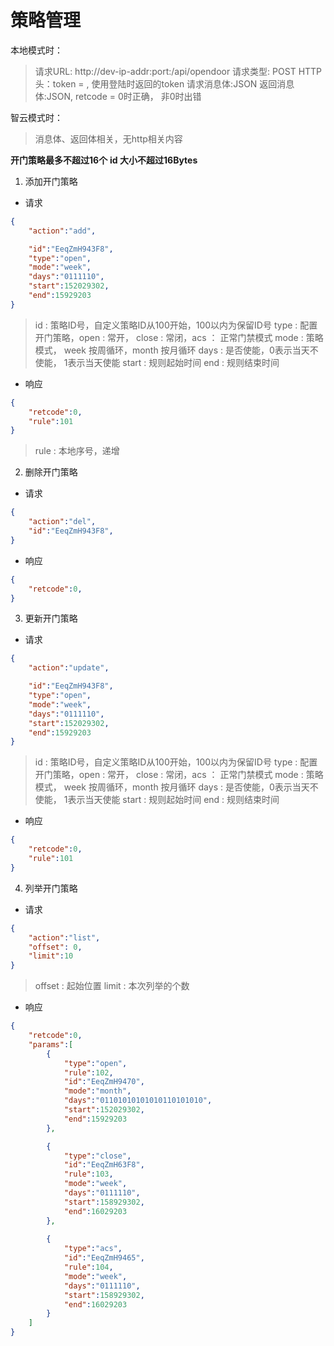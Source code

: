 # 策略管理

本地模式时：
>请求URL: http://dev-ip-addr:port:/api/opendoor
>请求类型: POST
>HTTP头：token = , 使用登陆时返回的token
>请求消息体:JSON
>返回消息体:JSON, retcode = 0时正确， 非0时出错

智云模式时：
>消息体、返回体相关，无http相关内容

**开门策略最多不超过16个**
**id 大小不超过16Bytes**

1. 添加开门策略

- 请求

```json
{
    "action":"add",

    "id":"EeqZmH943F8",
    "type":"open",
    "mode":"week",
    "days":"0111110",
    "start":152029302,
    "end":15929203
}
```

> id : 策略ID号，自定义策略ID从100开始，100以内为保留ID号
> type : 配置开门策略，open : 常开， close : 常闭，acs ： 正常门禁模式
> mode : 策略模式， week 按周循环，month 按月循环
> days : 是否使能，0表示当天不使能， 1表示当天使能
> start : 规则起始时间
> end : 规则结束时间

- 响应

```json
{
    "retcode":0,
    "rule":101
}
```

>rule : 本地序号，递增


2. 删除开门策略

- 请求

```json
{
    "action":"del",
    "id":"EeqZmH943F8",
}
```


- 响应

```json
{
    "retcode":0,
}
```

3. 更新开门策略

- 请求

```json
{
    "action":"update",

    "id":"EeqZmH943F8",
    "type":"open",
    "mode":"week",
    "days":"0111110",
    "start":152029302,
    "end":15929203
}
```

> id : 策略ID号，自定义策略ID从100开始，100以内为保留ID号
> type : 配置开门策略，open : 常开， close : 常闭，acs ： 正常门禁模式
> mode : 策略模式， week 按周循环，month 按月循环
> days : 是否使能，0表示当天不使能， 1表示当天使能
> start : 规则起始时间
> end : 规则结束时间

- 响应

```json
{
    "retcode":0,
    "rule":101
}
```

4. 列举开门策略

- 请求

```json
{
    "action":"list",
    "offset": 0,
    "limit":10
}
```

> offset : 起始位置
> limit : 本次列举的个数

- 响应

```json
{
    "retcode":0,
    "params":[
        {
            "type":"open",
            "rule":102,
            "id":"EeqZmH9470",
            "mode":"month",
            "days":"01101010101010110101010",
            "start":152029302,
            "end":15929203
        },

        {
            "type":"close",
            "id":"EeqZmH63F8",
            "rule":103,
            "mode":"week",
            "days":"0111110",
            "start":158929302,
            "end":16029203
        },
        
        {
            "type":"acs",
            "id":"EeqZmH9465",
            "rule":104,
            "mode":"week",
            "days":"0111110",
            "start":158929302,
            "end":16029203
        }
    ]
}
```
